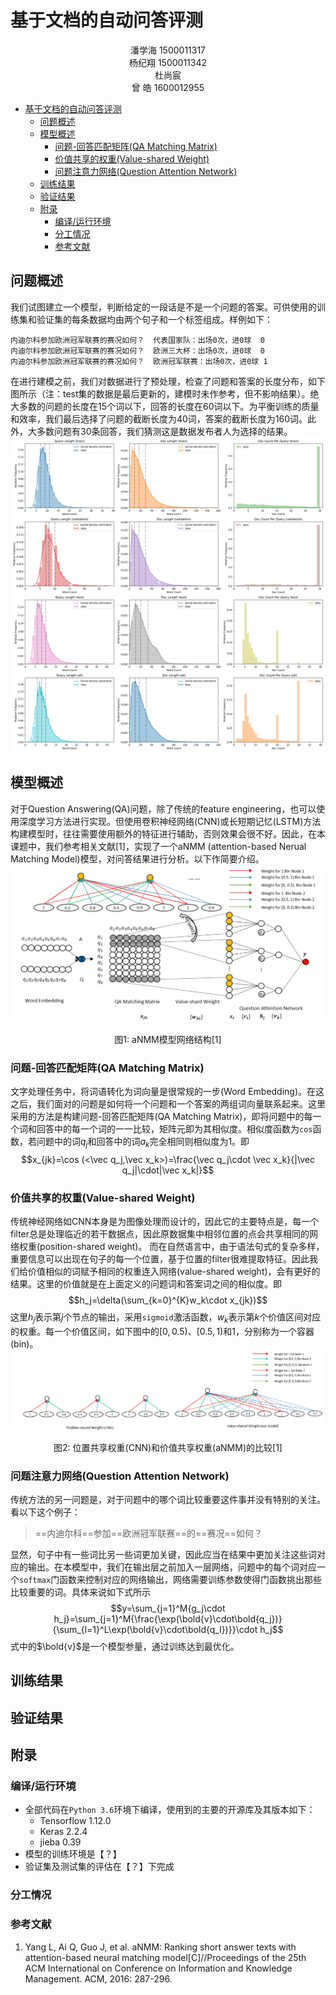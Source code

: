 # 基于文档的自动问答评测
<center>潘学海 1500011317<br>杨纪翔 1500011342<br>杜尚宸<br>曾 皓 1600012955</center>

<!-- @import "[TOC]" {cmd="toc" depthFrom=1 depthTo=6 orderedList=false} -->

<!-- code_chunk_output -->

* [基于文档的自动问答评测](#基于文档的自动问答评测)
	* [问题概述](#问题概述)
	* [模型概述](#模型概述)
		* [问题-回答匹配矩阵(QA Matching Matrix)](#问题-回答匹配矩阵qa-matching-matrix)
		* [价值共享的权重(Value-shared Weight)](#价值共享的权重value-shared-weight)
		* [问题注意力网络(Question Attention Network)](#问题注意力网络question-attention-network)
	* [训练结果](#训练结果)
	* [验证结果](#验证结果)
	* [附录](#附录)
		* [编译/运行环境](#编译运行环境)
		* [分工情况](#分工情况)
		* [参考文献](#参考文献)

<!-- /code_chunk_output -->
## 问题概述
我们试图建立一个模型，判断给定的一段话是不是一个问题的答案。可供使用的训练集和验证集的每条数据均由两个句子和一个标签组成。样例如下：
```
内迪尔科参加欧洲冠军联赛的赛况如何？	代表国家队：出场0次，进0球	0
内迪尔科参加欧洲冠军联赛的赛况如何？	欧洲三大杯：出场0次，进0球	0
内迪尔科参加欧洲冠军联赛的赛况如何？	欧洲冠军联赛：出场0次，进0球	1
```
在进行建模之前，我们对数据进行了预处理，检查了问题和答案的长度分布，如下图所示（注：test集的数据是最后更新的，建模时未作参考，但不影响结果）。绝大多数的问题的长度在15个词以下，回答的长度在60词以下。为平衡训练的质量和效率，我们最后选择了问题的截断长度为40词，答案的截断长度为160词。此外，大多数问题有30条回答，我们猜测这是数据发布者人为选择的结果。
![](../figures/data_dist.png)

## 模型概述
对于Question Answering(QA)问题，除了传统的feature engineering，也可以使用深度学习方法进行实现。但使用卷积神经网络(CNN)或长短期记忆(LSTM)方法构建模型时，往往需要使用额外的特征进行辅助，否则效果会很不好。因此，在本课题中，我们参考相关文献[1]，实现了一个aNMM (attention-based Nerual Matching Model)模型，对问答结果进行分析。以下作简要介绍。
![](../figures/aNMM-F1.png)
<center>图1: aNMM模型网络结构[1]</center>

### 问题-回答匹配矩阵(QA Matching Matrix)

文字处理任务中，将词语转化为词向量是很常规的一步(Word Embedding)。在这之后，我们面对的问题是如何将一个问题和一个答案的两组词向量联系起来。这里采用的方法是构建问题-回答匹配矩阵(QA Matching Matrix)，即将问题中的每一个词和回答中的每一个词的一一比较，矩阵元即为其相似度。相似度函数为`cos`函数，若问题中的词$q_j$和回答中的词$a_k$完全相同则相似度为1。即
$$x_{jk}=\cos (<\vec q_j,\vec x_k>)=\frac{\vec q_j\cdot \vec x_k}{|\vec q_j|\cdot|\vec x_k|}$$

### 价值共享的权重(Value-shared Weight)
传统神经网络如CNN本身是为图像处理而设计的，因此它的主要特点是，每一个filter总是处理临近的若干数据点，因此原数据集中相邻位置的点会共享相同的网络权重(position-shared weight)。
而在自然语言中，由于语法句式的复杂多样，重要信息可以出现在句子的每一个位置，基于位置的filter很难提取特征。因此我们给价值相似的词赋予相同的权重连入网络(value-shared weight)，会有更好的结果。这里的价值就是在上面定义的问题词和答案词之间的相似度。即$$h_j=\delta(\sum_{k=0}^{K}w_k\cdot x_{jk})$$这里$h_j$表示第$j$个节点的输出，采用`sigmoid`激活函数，$w_k$表示第$k$个价值区间对应的权重。每一个价值区间，如下图中的$[0,0.5)$、$[0.5,1)$和${1}$，分别称为一个容器(bin)。
![](../figures/aNMM-F2.png)
<center>图2: 位置共享权重(CNN)和价值共享权重(aNMM)的比较[1]</center>


### 问题注意力网络(Question Attention Network)
传统方法的另一问题是，对于问题中的哪个词比较重要这件事并没有特别的关注。看以下这个例子：
> ==内迪尔科==参加==欧洲冠军联赛==的==赛况==如何？

显然，句子中有一些词比另一些词更加关键，因此应当在结果中更加关注这些词对应的输出。在本模型中，我们在输出层之前加入一层网络，问题中的每个词对应一个`softmax`门函数来控制对应的网络输出，网络需要训练参数使得门函数挑出那些比较重要的词。具体来说如下式所示
$$y=\sum_{j=1}^M{g_j\cdot h_j}=\sum_{j=1}^M{\frac{\exp(\bold{v}\cdot\bold{q_j})}{\sum_{l=1}^L\exp(\bold{v}\cdot\bold{q_l})}}\cdot h_j$$
式中的$\bold{v}$是一个模型参量，通过训练达到最优化。

## 训练结果

## 验证结果

## 附录
### 编译/运行环境
+ 全部代码在`Python 3.6`环境下编译，使用到的主要的开源库及其版本如下：
	+ Tensorflow 1.12.0
	+ Keras 2.2.4
	+ jieba 0.39
+ 模型的训练环境是【？】
+ 验证集及测试集的评估在【？】下完成
### 分工情况

### 参考文献
1. Yang L, Ai Q, Guo J, et al. aNMM: Ranking short answer texts with attention-based neural matching model[C]//Proceedings of the 25th ACM International on Conference on Information and Knowledge Management. ACM, 2016: 287-296.